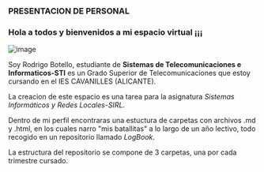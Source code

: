 ### PRESENTACION DE PERSONAL
### Hola a todos y bienvenidos a mi espacio virtual ¡¡¡
![image](https://user-images.githubusercontent.com/105435693/169619189-8bdbc7c4-e3b8-477a-9ecb-5847f3e72fd2.png)

Soy Rodrigo Botello, estudiante de __Sistemas de Telecomunicaciones e Informaticos-STI__ es un Grado Superior de Telecomunicaciones que estoy cursando en el IES CAVANILLES (ALICANTE).

La creacion de este espacio es una tarea para la asignatura _Sistemas Informáticos y Redes Locales-SIRL_. 

Dentro de mi perfil encontraras una estuctura de carpetas con archivos .md y .html, en los cuales narro "mis batallitas" a lo largo de un año lectivo, todo recogido en un repositorio llamado _LogBook_. 

La estructura del repositorio se compone de 3 carpetas, una por cada trimestre cursado.
<!--
**aandr33w/aandr33w** is a ✨ _special_ ✨ repository because its `README.md` (this file) appears on your GitHub profile.

Here are some ideas to get you started:

- 🔭 I’m currently working on ...
- 🌱 I’m currently learning ...
- 👯 I’m looking to collaborate on ...
- 🤔 I’m looking for help with ...
- 💬 Ask me about ...
- 📫 How to reach me: ...
- 😄 Pronouns: ...
- ⚡ Fun fact: ...
-->
